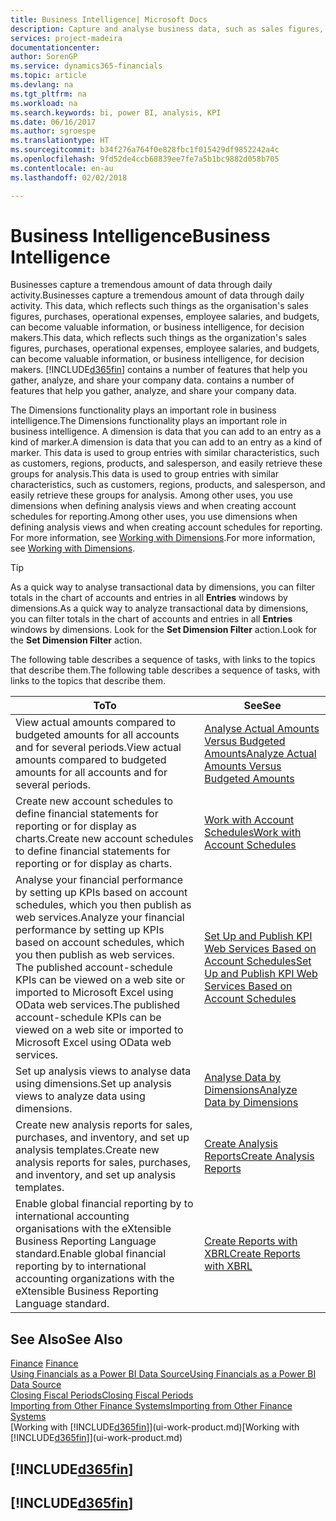 ```yaml
---
title: Business Intelligence| Microsoft Docs
description: Capture and analyse business data, such as sales figures, purchases, operational expenses, employee salaries, and budgets, that can be valuable information for business intelligence or for decision making.
services: project-madeira
documentationcenter: 
author: SorenGP
ms.service: dynamics365-financials
ms.topic: article
ms.devlang: na
ms.tgt_pltfrm: na
ms.workload: na
ms.search.keywords: bi, power BI, analysis, KPI
ms.date: 06/16/2017
ms.author: sgroespe
ms.translationtype: HT
ms.sourcegitcommit: b34f276a764f0e828fbc1f015429df9852242a4c
ms.openlocfilehash: 9fd52de4ccb68839ee7fe7a5b1bc9882d058b705
ms.contentlocale: en-au
ms.lasthandoff: 02/02/2018

---
```

# <a name="business-intelligence"></a><span data-ttu-id="1589e-103">Business Intelligence</span><span class="sxs-lookup"><span data-stu-id="1589e-103">Business Intelligence</span></span>
<span data-ttu-id="1589e-104">Businesses capture a tremendous amount of data through daily activity.</span><span class="sxs-lookup"><span data-stu-id="1589e-104">Businesses capture a tremendous amount of data through daily activity.</span></span> <span data-ttu-id="1589e-105">This data, which reflects such things as the organisation's sales figures, purchases, operational expenses, employee salaries, and budgets, can become valuable information, or business intelligence, for decision makers.</span><span class="sxs-lookup"><span data-stu-id="1589e-105">This data, which reflects such things as the organization's sales figures, purchases, operational expenses, employee salaries, and budgets, can become valuable information, or business intelligence, for decision makers.</span></span> [!INCLUDE[d365fin](includes/d365fin_md.md)]<span data-ttu-id="1589e-106"> contains a number of features that help you gather, analyze, and share your company data.</span><span class="sxs-lookup"><span data-stu-id="1589e-106"> contains a number of features that help you gather, analyze, and share your company data.</span></span>

<span data-ttu-id="1589e-107">The Dimensions functionality plays an important role in business intelligence.</span><span class="sxs-lookup"><span data-stu-id="1589e-107">The Dimensions functionality plays an important role in business intelligence.</span></span> <span data-ttu-id="1589e-108">A dimension is data that you can add to an entry as a kind of marker.</span><span class="sxs-lookup"><span data-stu-id="1589e-108">A dimension is data that you can add to an entry as a kind of marker.</span></span> <span data-ttu-id="1589e-109">This data is used to group entries with similar characteristics, such as customers, regions, products, and salesperson, and easily retrieve these groups for analysis.</span><span class="sxs-lookup"><span data-stu-id="1589e-109">This data is used to group entries with similar characteristics, such as customers, regions, products, and salesperson, and easily retrieve these groups for analysis.</span></span> <span data-ttu-id="1589e-110">Among other uses, you use dimensions  when defining analysis views and when creating account schedules for reporting.</span><span class="sxs-lookup"><span data-stu-id="1589e-110">Among other uses, you use dimensions  when defining analysis views and when creating account schedules for reporting.</span></span> <span data-ttu-id="1589e-111">For more information, see [Working with Dimensions](finance-dimensions.md).</span><span class="sxs-lookup"><span data-stu-id="1589e-111">For more information, see [Working with Dimensions](finance-dimensions.md).</span></span>

> [!TIP]
> <span data-ttu-id="1589e-112">As a quick way to analyse transactional data by dimensions, you can filter totals in the chart of accounts and entries in all **Entries** windows by dimensions.</span><span class="sxs-lookup"><span data-stu-id="1589e-112">As a quick way to analyze transactional data by dimensions, you can filter totals in the chart of accounts and entries in all **Entries** windows by dimensions.</span></span> <span data-ttu-id="1589e-113">Look for the **Set Dimension Filter** action.</span><span class="sxs-lookup"><span data-stu-id="1589e-113">Look for the **Set Dimension Filter** action.</span></span>  

<span data-ttu-id="1589e-114">The following table describes a sequence of tasks, with links to the topics that describe them.</span><span class="sxs-lookup"><span data-stu-id="1589e-114">The following table describes a sequence of tasks, with links to the topics that describe them.</span></span>  

| <span data-ttu-id="1589e-115">To</span><span class="sxs-lookup"><span data-stu-id="1589e-115">To</span></span> | <span data-ttu-id="1589e-116">See</span><span class="sxs-lookup"><span data-stu-id="1589e-116">See</span></span> |
| --- | --- |
|<span data-ttu-id="1589e-117">View actual amounts compared to budgeted amounts for all accounts and for several periods.</span><span class="sxs-lookup"><span data-stu-id="1589e-117">View actual amounts compared to budgeted amounts for all accounts and for several periods.</span></span>|[<span data-ttu-id="1589e-118">Analyse Actual Amounts Versus Budgeted Amounts</span><span class="sxs-lookup"><span data-stu-id="1589e-118">Analyze Actual Amounts Versus Budgeted Amounts</span></span>](bi-how-analyze-actual-versus-budget.md)|
|<span data-ttu-id="1589e-119">Create new account schedules to define financial statements for reporting or for display as charts.</span><span class="sxs-lookup"><span data-stu-id="1589e-119">Create new account schedules to define financial statements for reporting or for display as charts.</span></span>|[<span data-ttu-id="1589e-120">Work with Account Schedules</span><span class="sxs-lookup"><span data-stu-id="1589e-120">Work with Account Schedules</span></span>](bi-how-work-account-schedule.md)|
|<span data-ttu-id="1589e-121">Analyse your financial performance by setting up KPIs based on account schedules, which you then publish as web services.</span><span class="sxs-lookup"><span data-stu-id="1589e-121">Analyze your financial performance by setting up KPIs based on account schedules, which you then publish as web services.</span></span> <span data-ttu-id="1589e-122">The published account-schedule KPIs can be viewed on a web site or imported to Microsoft Excel using OData web services.</span><span class="sxs-lookup"><span data-stu-id="1589e-122">The published account-schedule KPIs can be viewed on a web site or imported to Microsoft Excel using OData web services.</span></span>|[<span data-ttu-id="1589e-123">Set Up and Publish KPI Web Services Based on Account Schedules</span><span class="sxs-lookup"><span data-stu-id="1589e-123">Set Up and Publish KPI Web Services Based on Account Schedules</span></span>](bi-how-to-set-up-and-publish-kpi-web-services-based-on-account-schedules.md)|
|<span data-ttu-id="1589e-124">Set up analysis views to analyse data using dimensions.</span><span class="sxs-lookup"><span data-stu-id="1589e-124">Set up analysis views to analyze data using dimensions.</span></span>|[<span data-ttu-id="1589e-125">Analyse Data by Dimensions</span><span class="sxs-lookup"><span data-stu-id="1589e-125">Analyze Data by Dimensions</span></span>](bi-how-analyze-data-dimension.md)|
|<span data-ttu-id="1589e-126">Create new analysis reports for sales, purchases, and inventory, and set up analysis templates.</span><span class="sxs-lookup"><span data-stu-id="1589e-126">Create new analysis reports for sales, purchases, and inventory, and set up analysis templates.</span></span>|[<span data-ttu-id="1589e-127">Create Analysis Reports</span><span class="sxs-lookup"><span data-stu-id="1589e-127">Create Analysis Reports</span></span>](bi-how-create-analysis-views-reports.md)|
|<span data-ttu-id="1589e-128">Enable global financial reporting by to international accounting organisations with the eXtensible Business Reporting Language standard.</span><span class="sxs-lookup"><span data-stu-id="1589e-128">Enable global financial reporting by to international accounting organizations with the eXtensible Business Reporting Language standard.</span></span>|[<span data-ttu-id="1589e-129">Create Reports with XBRL</span><span class="sxs-lookup"><span data-stu-id="1589e-129">Create Reports with XBRL</span></span>](bi-create-reports-with-xbrl.md)|

## <a name="see-also"></a><span data-ttu-id="1589e-130">See Also</span><span class="sxs-lookup"><span data-stu-id="1589e-130">See Also</span></span>
<span data-ttu-id="1589e-131">[Finance](finance.md)  </span><span class="sxs-lookup"><span data-stu-id="1589e-131">[Finance](finance.md)  </span></span>  
[<span data-ttu-id="1589e-132">Using Financials as a Power BI Data Source</span><span class="sxs-lookup"><span data-stu-id="1589e-132">Using Financials as a Power BI Data Source</span></span>](across-how-use-financials-data-source-powerbi.md)  
[<span data-ttu-id="1589e-133">Closing Fiscal Periods</span><span class="sxs-lookup"><span data-stu-id="1589e-133">Closing Fiscal Periods</span></span>](year-close-years-periods.md)  
[<span data-ttu-id="1589e-134">Importing from Other Finance Systems</span><span class="sxs-lookup"><span data-stu-id="1589e-134">Importing from Other Finance Systems</span></span>](upload-data.md)  
<span data-ttu-id="1589e-135">[Working with [!INCLUDE[d365fin](includes/d365fin_md.md)]](ui-work-product.md)</span><span class="sxs-lookup"><span data-stu-id="1589e-135">[Working with [!INCLUDE[d365fin](includes/d365fin_md.md)]](ui-work-product.md)</span></span>

## [!INCLUDE[d365fin](includes/free_trial_md.md)]  
## [!INCLUDE[d365fin](includes/training_link_md.md)]

